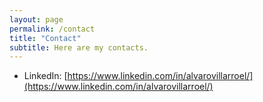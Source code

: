 ```yaml
---
layout: page
permalink: /contact
title: "Contact"
subtitle: Here are my contacts.
---
```

* LinkedIn: [https://www.linkedin.com/in/alvarovillarroel/](https://www.linkedin.com/in/alvarovillarroel/)